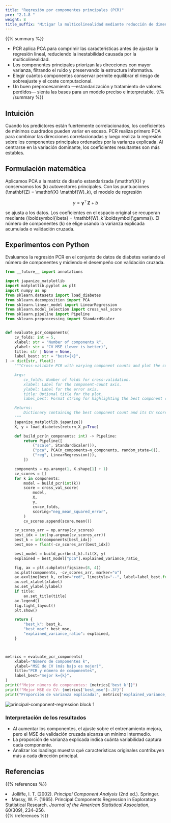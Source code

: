 ```yaml
---
title: "Regresión por componentes principales (PCR)"
pre: "2.1.8 "
weight: 8
title_suffix: "Mitigar la multicolinealidad mediante reducción de dimensionalidad"
---
```


{{% summary %}}
- PCR aplica PCA para comprimir las características antes de ajustar la regresión lineal, reduciendo la inestabilidad causada por la multicolinealidad.
- Los componentes principales priorizan las direcciones con mayor varianza, filtrando el ruido y preservando la estructura informativa.
- Elegir cuántos componentes conservar permite equilibrar el riesgo de sobreajuste y el coste computacional.
- Un buen preprocesamiento —estandarización y tratamiento de valores perdidos— sienta las bases para un modelo preciso e interpretable.
{{% /summary %}}

## Intuición
Cuando los predictores están fuertemente correlacionados, los coeficientes de mínimos cuadrados pueden variar en exceso. PCR realiza primero PCA para combinar las direcciones correlacionadas y luego realiza la regresión sobre los componentes principales ordenados por la varianza explicada. Al centrarse en la variación dominante, los coeficientes resultantes son más estables.

## Formulación matemática
Aplicamos PCA a la matriz de diseño estandarizada \(\mathbf{X}\) y conservamos los \(k\) autovectores principales. Con las puntuaciones \(\mathbf{Z} = \mathbf{X} \mathbf{W}_k\), el modelo de regresión

$$
y = \boldsymbol{\gamma}^\top \mathbf{Z} + b
$$

se ajusta a los datos. Los coeficientes en el espacio original se recuperan mediante \(\boldsymbol{\beta} = \mathbf{W}_k \boldsymbol{\gamma}\). El número de componentes \(k\) se elige usando la varianza explicada acumulada o validación cruzada.

## Experimentos con Python
Evaluamos la regresión PCR en el conjunto de datos de diabetes variando el número de componentes y midiendo el desempeño con validación cruzada.

```python
from __future__ import annotations

import japanize_matplotlib
import matplotlib.pyplot as plt
import numpy as np
from sklearn.datasets import load_diabetes
from sklearn.decomposition import PCA
from sklearn.linear_model import LinearRegression
from sklearn.model_selection import cross_val_score
from sklearn.pipeline import Pipeline
from sklearn.preprocessing import StandardScaler


def evaluate_pcr_components(
    cv_folds: int = 5,
    xlabel: str = "Number of components k",
    ylabel: str = "CV MSE (lower is better)",
    title: str | None = None,
    label_best: str = "best={k}",
) -> dict[str, float]:
    """Cross-validate PCR with varying component counts and plot the curve.

    Args:
        cv_folds: Number of folds for cross-validation.
        xlabel: Label for the component-count axis.
        ylabel: Label for the error axis.
        title: Optional title for the plot.
        label_best: Format string for highlighting the best component count.

    Returns:
        Dictionary containing the best component count and its CV score.
    """
    japanize_matplotlib.japanize()
    X, y = load_diabetes(return_X_y=True)

    def build_pcr(n_components: int) -> Pipeline:
        return Pipeline([
            ("scale", StandardScaler()),
            ("pca", PCA(n_components=n_components, random_state=0)),
            ("reg", LinearRegression()),
        ])

    components = np.arange(1, X.shape[1] + 1)
    cv_scores = []
    for k in components:
        model = build_pcr(int(k))
        score = cross_val_score(
            model,
            X,
            y,
            cv=cv_folds,
            scoring="neg_mean_squared_error",
        )
        cv_scores.append(score.mean())

    cv_scores_arr = np.array(cv_scores)
    best_idx = int(np.argmax(cv_scores_arr))
    best_k = int(components[best_idx])
    best_mse = float(-cv_scores_arr[best_idx])

    best_model = build_pcr(best_k).fit(X, y)
    explained = best_model["pca"].explained_variance_ratio_

    fig, ax = plt.subplots(figsize=(8, 4))
    ax.plot(components, -cv_scores_arr, marker="o")
    ax.axvline(best_k, color="red", linestyle="--", label=label_best.format(k=best_k))
    ax.set_xlabel(xlabel)
    ax.set_ylabel(ylabel)
    if title:
        ax.set_title(title)
    ax.legend()
    fig.tight_layout()
    plt.show()

    return {
        "best_k": best_k,
        "best_mse": best_mse,
        "explained_variance_ratio": explained,
    }



metrics = evaluate_pcr_components(
    xlabel="Número de componentes k",
    ylabel="MSE de CV (más bajo es mejor)",
    title="PCR y número de componentes",
    label_best="mejor k={k}",
)
print(f"Mejor número de componentes: {metrics['best_k']}")
print(f"Mejor MSE de CV: {metrics['best_mse']:.3f}")
print("Proporción de varianza explicada:", metrics['explained_variance_ratio'])

```

![principal-component-regression block 1](/images/basic/regression/principal-component-regression_block01_es.png)

### Interpretación de los resultados
- Al aumentar los componentes, el ajuste sobre el entrenamiento mejora, pero el MSE de validación cruzada alcanza un mínimo intermedio.
- La proporción de varianza explicada indica cuánta variabilidad captura cada componente.
- Analizar los loadings muestra qué características originales contribuyen más a cada dirección principal.

## Referencias
{{% references %}}
<li>Jolliffe, I. T. (2002). <i>Principal Component Analysis</i> (2nd ed.). Springer.</li>
<li>Massy, W. F. (1965). Principal Components Regression in Exploratory Statistical Research. <i>Journal of the American Statistical Association</i>, 60(309), 234–256.</li>
{{% /references %}}
